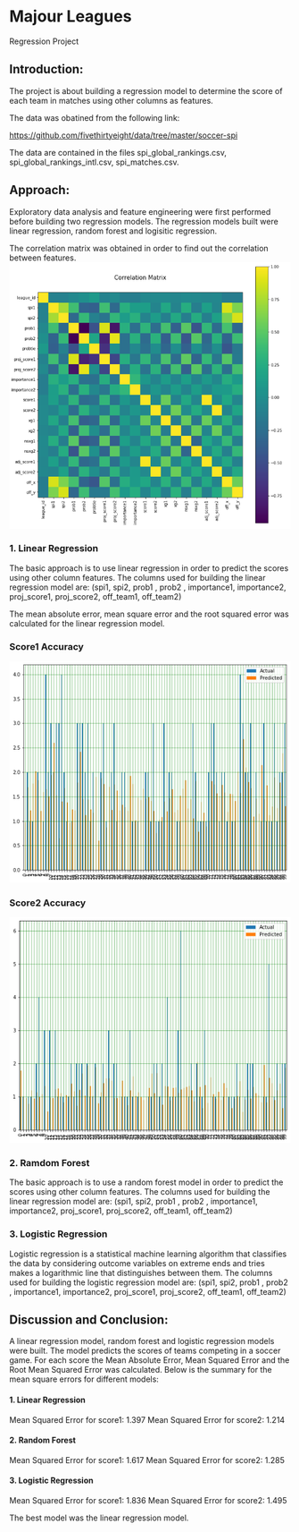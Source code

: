 
Majour Leagues
==============================

Regression Project


## Introduction:
The project is about building a regression model to determine the score of each team in matches using other columns as features.

The data was obatined from the following link:

https://github.com/fivethirtyeight/data/tree/master/soccer-spi

The data are contained in the files spi_global_rankings.csv, spi_global_rankings_intl.csv, spi_matches.csv.

## Approach:
Exploratory data analysis and feature engineering were first performed before building two regression models. The regression models built were linear regression, random forest and logisitic regression.

The correlation matrix was obtained in order to find out the correlation between features.
![Correlation Matrix](Pictures/correlation_matrix.png)

### 1. Linear Regression
The basic approach is to use linear regression in order to predict the scores using other column features.
The columns used for building the linear regression model are: (spi1, spi2, prob1 , prob2 , importance1, importance2, proj_score1, proj_score2, off_team1, off_team2)

The mean absolute error, mean square error and the root squared error was calculated for the linear regression model.

### Score1 Accuracy
![Score1 Actual vs Predicted](Pictures/score1.png)

### Score2 Accuracy
![Score2 Actual vs Predicted](Pictures/score2.png)

### 2. Ramdom Forest
The basic approach is to use a random forest model in order to predict the scores using other column features.
The columns used for building the linear regression model are: (spi1, spi2, prob1 , prob2 , importance1, importance2, proj_score1, proj_score2, off_team1, off_team2)

### 3. Logistic Regression
Logistic regression is a statistical machine learning algorithm that classifies the data by considering outcome variables on extreme ends and tries makes a logarithmic line that distinguishes between them. The columns used for building the logistic regression model are: (spi1, spi2, prob1 , prob2 , importance1, importance2, proj_score1, proj_score2, off_team1, off_team2)



## Discussion and Conclusion:
A linear regression model, random forest and logistic regression models were built. The model predicts the scores of teams competing in a soccer game. 
For each score the Mean Absolute Error, Mean Squared Error and the Root Mean Squared Error was calculated.
Below is the summary for the mean square errors for different models:
#### 1. Linear Regression
Mean Squared Error for score1: 1.397
Mean Squared Error for score2: 1.214

#### 2. Random Forest
Mean Squared Error for score1: 1.617 
Mean Squared Error for score2: 1.285

#### 3. Logistic Regression
Mean Squared Error for score1: 1.836
Mean Squared Error for score2: 1.495

The best model was the linear regression model.


